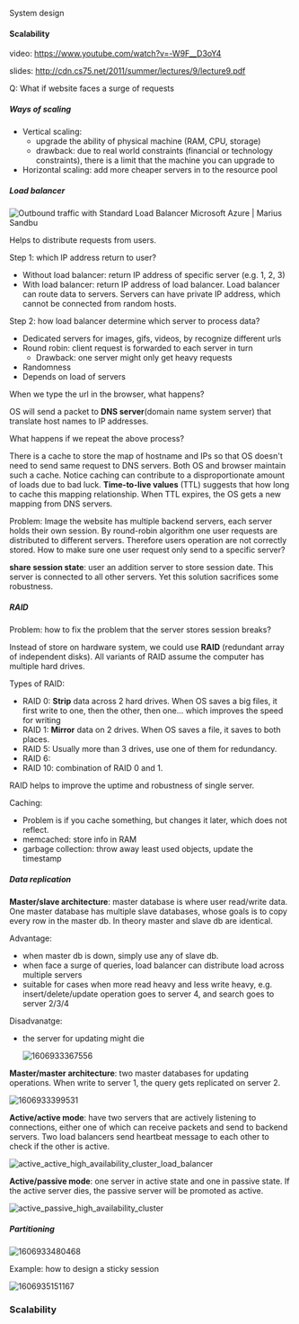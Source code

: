 System design

#### Scalability 

video: https://www.youtube.com/watch?v=-W9F__D3oY4

slides: http://cdn.cs75.net/2011/summer/lectures/9/lecture9.pdf

Q: What if website faces a surge of requests

##### Ways of scaling

- Vertical scaling: 
  - upgrade the ability of physical machine (RAM, CPU, storage)
  - drawback: due to real world constraints (financial or technology constraints), there is a limit that the machine you can upgrade to
- Horizontal scaling: add more cheaper servers in to the resource pool

##### Load balancer

![Outbound traffic with Standard Load Balancer Microsoft Azure | Marius Sandbu](https://msandbu.org/wp-content/uploads/2019/08/AWS-ELB-diagram.jpg)

Helps to distribute requests from users.

Step 1: which IP address return to user? 

- Without load balancer: return IP address of specific server (e.g. 1, 2, 3)
- With load balancer: return IP address of load balancer. Load balancer can route data to servers. Servers can have private IP address, which cannot be connected from random hosts.

Step 2: how load balancer determine which server to process data?

- Dedicated servers for images, gifs, videos, by recognize different urls
- Round robin: client request is forwarded to each server in turn
  - Drawback: one server might only get heavy requests
- Randomness
- Depends on load of servers

When we type the url in the browser, what happens? 

OS will send a packet to **DNS server**(domain name system server) that translate host names to IP addresses.

What happens if we repeat the above process?

There is a cache to store the map of hostname and IPs so that OS doesn't need to send same request to DNS servers. Both OS and browser maintain such a cache. Notice caching can contribute to a disproportionate amount of loads due to bad luck. **Time-to-live values** (TTL) suggests that how long to cache this mapping relationship. When TTL expires, the OS gets a new mapping from DNS servers.

Problem: Image the website has multiple backend servers, each server holds their own session. By round-robin algorithm one user requests are distributed to different servers. Therefore users operation are not correctly stored. How to make sure one user request only send to a specific server?

**share session state**: user an addition server to store session date. This server is connected to all other servers. Yet this solution sacrifices some robustness.

##### RAID

Problem: how to fix the problem that the server stores session breaks?

Instead of store on hardware system, we could use **RAID** (redundant array of independent disks). All variants of RAID assume the computer has multiple hard drives.

Types of RAID:

- RAID 0: **Strip** data across 2 hard drives. When OS saves a big files, it first write to one, then the other, then one... which improves the speed for writing
- RAID 1: **Mirror** data on 2 drives. When OS saves a file, it saves to both places.
- RAID 5: Usually more than 3 drives, use one of them for redundancy.
- RAID 6: 
- RAID 10: combination of RAID 0 and 1.

RAID helps to improve the uptime and robustness of single server.

Caching: 

- Problem is if you cache something, but changes it later, which does not reflect.
- memcached: store info in RAM
- garbage collection: throw away least used objects, update the timestamp 

##### Data replication

**Master/slave architecture**: master database is where user read/write data. One master database has multiple slave databases, whose goals is to copy every row in the master db. In theory master and slave db are identical. 

Advantage: 

- when master db is down, simply use any of slave db.
- when face a surge of queries, load balancer can distribute load across multiple servers
- suitable for cases when more read heavy and less write heavy, e.g. insert/delete/update operation goes to server 4, and search goes to server 2/3/4

Disadvanatge:

- the server for updating might die

  ![1606933367556](C:/Users/wenyu/AppData/Roaming/Typora/typora-user-images/1606933367556.png)

**Master/master architecture**: two master databases for updating operations. When write to server 1, the query gets replicated on server 2.

![1606933399531](C:/Users/wenyu/AppData/Roaming/Typora/typora-user-images/1606933399531.png)

**Active/active mode**: have two servers that are actively listening to connections, either one of which can receive packets and send to backend servers. Two load balancers send heartbeat message to each other to check if the other is active.

![active_active_high_availability_cluster_load_balancer](https://www.jscape.com/hubfs/images/active_active_high_availability_cluster_load_balancer.png)

**Active/passive mode**: one server in active state and one in passive state. If the active server dies, the passive server will be promoted as active.

![active_passive_high_availability_cluster](https://www.jscape.com/hubfs/images/active_passive_high_availability_cluster.png)

##### Partitioning



![1606933480468](C:/Users/wenyu/AppData/Roaming/Typora/typora-user-images/1606933480468.png)

Example: how to design a sticky session

![1606935151167](C:/Users/wenyu/AppData/Roaming/Typora/typora-user-images/1606935151167.png)

### Scalability

